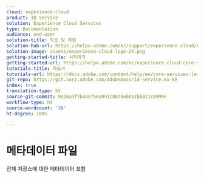 ```yaml
---
cloud: experience-cloud
product: ID Service
solution: Experience Cloud Services
type: Documentation
audience: end-user
solution-title: 학습 및 지원
solution-hub-url: https://helpx.adobe.com/kr/support/experience-cloud/core-services.html
solution-image: assets/experience-cloud-logo-24.png
getting-started-title: 시작하기
getting-started-url: https://helpx.adobe.com/kr/experience-cloud-core-services/get-started.html
tutorials-title: 자습서
tutorials-url: https://docs.adobe.com/content/help/en/core-services-learn/tutorials/overview.html
git-repo: https://git.corp.adobe.com/AdobeDocs/id-service.ko-KR
index: true
translation-type: ht
source-git-commit: 9e26a3f7b4ae756a991c8870eb031bb011c0999e
workflow-type: ht
source-wordcount: '36'
ht-degree: 100%

---
```



# 메타데이터 파일

전체 저장소에 대한 메타데이터 포함